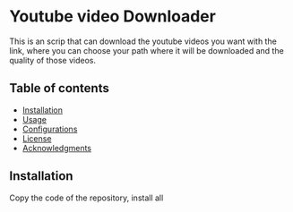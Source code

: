 # Youtube video Downloader

This is an scrip that can download the youtube videos you want with the link, where you can choose your path where it will be downloaded and the quality of those videos.

## Table of contents
- [Installation](#installation) 
- [Usage](#usage)
- [Configurations](#configuration)
- [License](#license)
- [Acknowledgments](#acknowledgments)

## Installation
Copy the code of the repository, install all 